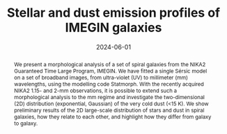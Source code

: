 ---
title: "Stellar and dust emission profiles of IMEGIN galaxies"
collection: "publications"
category: "co_procs"
permalink: /publications/2024EPJWC29300034N
link: https://ui.adsabs.harvard.edu/abs/2024EPJWC.29300034N/abstract
date: 2024-06-01
venue: "mm Universe 2023 - Observing the Universe at mm Wavelengths"
citation: "Nersesian, A., Adam, R., Ade, P., et al. (2024), mm Universe 2023 - Observing the Universe at mm Wavelengths, 293, 00034."
abstract: "We present a morphological analysis of a set of spiral galaxies from the NIKA2 Guaranteed Time Large Program, IMEGIN. We have fitted a single Sérsic model on a set of broadband images, from ultra-violet (UV) to millimeter (mm) wavelengths, using the modelling code Statmorph. With the recently acquired NIKA2 1.15- and 2-mm observations, it is possible to extend such a morphological analysis to the mm regime and investigate the two-dimensional (2D) distribution (exponential, Gaussian) of the very cold dust (&lt;15 K). We show preliminary results of the 2D large-scale distribution of stars and dust in spiral galaxies, how they relate to each other, and highlight how they differ from galaxy to galaxy."
---